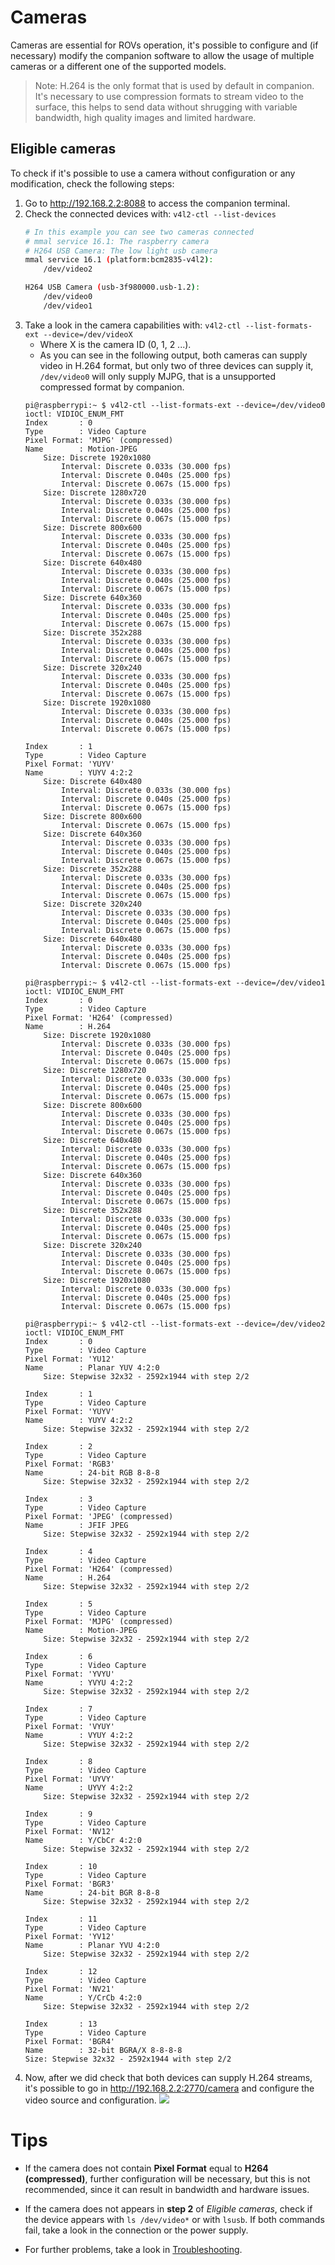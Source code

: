# Cameras

Cameras are essential for ROVs operation, it's possible to configure and (if necessary) modify the companion software to
allow the usage of multiple cameras or a different one of the supported models.

> Note: H.264 is the only format that is used by default in companion. It's necessary to use compression formats to
> stream video to the surface, this helps to send data without shrugging with variable bandwidth, high quality images
> and limited hardware.

## Eligible cameras

To check if it's possible to use a camera without configuration or any modification, check the following steps:

1. Go to http://192.168.2.2:8088 to access the companion terminal.
2. Check the connected devices with: `v4l2-ctl --list-devices`
    ``` sh
    # In this example you can see two cameras connected
    # mmal service 16.1: The raspberry camera
    # H264 USB Camera: The low light usb camera
    mmal service 16.1 (platform:bcm2835-v4l2):
        /dev/video2

    H264 USB Camera (usb-3f980000.usb-1.2):
        /dev/video0
        /dev/video1
    ```
3. Take a look in the camera capabilities with: `v4l2-ctl --list-formats-ext --device=/dev/videoX`
    - Where X is the camera ID (0, 1, 2 ...).
    - As you can see in the following output, both cameras can supply video in H.264 format, but only two of three
    devices can supply it, `/dev/video0` will only supply MJPG, that is a unsupported compressed format by companion.
    ```
    pi@raspberrypi:~ $ v4l2-ctl --list-formats-ext --device=/dev/video0
    ioctl: VIDIOC_ENUM_FMT
	Index       : 0
	Type        : Video Capture
	Pixel Format: 'MJPG' (compressed)
	Name        : Motion-JPEG
		Size: Discrete 1920x1080
			Interval: Discrete 0.033s (30.000 fps)
			Interval: Discrete 0.040s (25.000 fps)
			Interval: Discrete 0.067s (15.000 fps)
		Size: Discrete 1280x720
			Interval: Discrete 0.033s (30.000 fps)
			Interval: Discrete 0.040s (25.000 fps)
			Interval: Discrete 0.067s (15.000 fps)
		Size: Discrete 800x600
			Interval: Discrete 0.033s (30.000 fps)
			Interval: Discrete 0.040s (25.000 fps)
			Interval: Discrete 0.067s (15.000 fps)
		Size: Discrete 640x480
			Interval: Discrete 0.033s (30.000 fps)
			Interval: Discrete 0.040s (25.000 fps)
			Interval: Discrete 0.067s (15.000 fps)
		Size: Discrete 640x360
			Interval: Discrete 0.033s (30.000 fps)
			Interval: Discrete 0.040s (25.000 fps)
			Interval: Discrete 0.067s (15.000 fps)
		Size: Discrete 352x288
			Interval: Discrete 0.033s (30.000 fps)
			Interval: Discrete 0.040s (25.000 fps)
			Interval: Discrete 0.067s (15.000 fps)
		Size: Discrete 320x240
			Interval: Discrete 0.033s (30.000 fps)
			Interval: Discrete 0.040s (25.000 fps)
			Interval: Discrete 0.067s (15.000 fps)
		Size: Discrete 1920x1080
			Interval: Discrete 0.033s (30.000 fps)
			Interval: Discrete 0.040s (25.000 fps)
			Interval: Discrete 0.067s (15.000 fps)

	Index       : 1
	Type        : Video Capture
	Pixel Format: 'YUYV'
	Name        : YUYV 4:2:2
		Size: Discrete 640x480
			Interval: Discrete 0.033s (30.000 fps)
			Interval: Discrete 0.040s (25.000 fps)
			Interval: Discrete 0.067s (15.000 fps)
		Size: Discrete 800x600
			Interval: Discrete 0.067s (15.000 fps)
		Size: Discrete 640x360
			Interval: Discrete 0.033s (30.000 fps)
			Interval: Discrete 0.040s (25.000 fps)
			Interval: Discrete 0.067s (15.000 fps)
		Size: Discrete 352x288
			Interval: Discrete 0.033s (30.000 fps)
			Interval: Discrete 0.040s (25.000 fps)
			Interval: Discrete 0.067s (15.000 fps)
		Size: Discrete 320x240
			Interval: Discrete 0.033s (30.000 fps)
			Interval: Discrete 0.040s (25.000 fps)
			Interval: Discrete 0.067s (15.000 fps)
		Size: Discrete 640x480
			Interval: Discrete 0.033s (30.000 fps)
			Interval: Discrete 0.040s (25.000 fps)
			Interval: Discrete 0.067s (15.000 fps)

    pi@raspberrypi:~ $ v4l2-ctl --list-formats-ext --device=/dev/video1
    ioctl: VIDIOC_ENUM_FMT
	Index       : 0
	Type        : Video Capture
	Pixel Format: 'H264' (compressed)
	Name        : H.264
		Size: Discrete 1920x1080
			Interval: Discrete 0.033s (30.000 fps)
			Interval: Discrete 0.040s (25.000 fps)
			Interval: Discrete 0.067s (15.000 fps)
		Size: Discrete 1280x720
			Interval: Discrete 0.033s (30.000 fps)
			Interval: Discrete 0.040s (25.000 fps)
			Interval: Discrete 0.067s (15.000 fps)
		Size: Discrete 800x600
			Interval: Discrete 0.033s (30.000 fps)
			Interval: Discrete 0.040s (25.000 fps)
			Interval: Discrete 0.067s (15.000 fps)
		Size: Discrete 640x480
			Interval: Discrete 0.033s (30.000 fps)
			Interval: Discrete 0.040s (25.000 fps)
			Interval: Discrete 0.067s (15.000 fps)
		Size: Discrete 640x360
			Interval: Discrete 0.033s (30.000 fps)
			Interval: Discrete 0.040s (25.000 fps)
			Interval: Discrete 0.067s (15.000 fps)
		Size: Discrete 352x288
			Interval: Discrete 0.033s (30.000 fps)
			Interval: Discrete 0.040s (25.000 fps)
			Interval: Discrete 0.067s (15.000 fps)
		Size: Discrete 320x240
			Interval: Discrete 0.033s (30.000 fps)
			Interval: Discrete 0.040s (25.000 fps)
			Interval: Discrete 0.067s (15.000 fps)
		Size: Discrete 1920x1080
			Interval: Discrete 0.033s (30.000 fps)
			Interval: Discrete 0.040s (25.000 fps)
			Interval: Discrete 0.067s (15.000 fps)

    pi@raspberrypi:~ $ v4l2-ctl --list-formats-ext --device=/dev/video2
    ioctl: VIDIOC_ENUM_FMT
	Index       : 0
	Type        : Video Capture
	Pixel Format: 'YU12'
	Name        : Planar YUV 4:2:0
		Size: Stepwise 32x32 - 2592x1944 with step 2/2

	Index       : 1
	Type        : Video Capture
	Pixel Format: 'YUYV'
	Name        : YUYV 4:2:2
		Size: Stepwise 32x32 - 2592x1944 with step 2/2

	Index       : 2
	Type        : Video Capture
	Pixel Format: 'RGB3'
	Name        : 24-bit RGB 8-8-8
		Size: Stepwise 32x32 - 2592x1944 with step 2/2

	Index       : 3
	Type        : Video Capture
	Pixel Format: 'JPEG' (compressed)
	Name        : JFIF JPEG
		Size: Stepwise 32x32 - 2592x1944 with step 2/2

	Index       : 4
	Type        : Video Capture
	Pixel Format: 'H264' (compressed)
	Name        : H.264
		Size: Stepwise 32x32 - 2592x1944 with step 2/2

	Index       : 5
	Type        : Video Capture
	Pixel Format: 'MJPG' (compressed)
	Name        : Motion-JPEG
		Size: Stepwise 32x32 - 2592x1944 with step 2/2

	Index       : 6
	Type        : Video Capture
	Pixel Format: 'YVYU'
	Name        : YVYU 4:2:2
		Size: Stepwise 32x32 - 2592x1944 with step 2/2

	Index       : 7
	Type        : Video Capture
	Pixel Format: 'VYUY'
	Name        : VYUY 4:2:2
		Size: Stepwise 32x32 - 2592x1944 with step 2/2

	Index       : 8
	Type        : Video Capture
	Pixel Format: 'UYVY'
	Name        : UYVY 4:2:2
		Size: Stepwise 32x32 - 2592x1944 with step 2/2

	Index       : 9
	Type        : Video Capture
	Pixel Format: 'NV12'
	Name        : Y/CbCr 4:2:0
		Size: Stepwise 32x32 - 2592x1944 with step 2/2

	Index       : 10
	Type        : Video Capture
	Pixel Format: 'BGR3'
	Name        : 24-bit BGR 8-8-8
		Size: Stepwise 32x32 - 2592x1944 with step 2/2

	Index       : 11
	Type        : Video Capture
	Pixel Format: 'YV12'
	Name        : Planar YVU 4:2:0
		Size: Stepwise 32x32 - 2592x1944 with step 2/2

	Index       : 12
	Type        : Video Capture
	Pixel Format: 'NV21'
	Name        : Y/CrCb 4:2:0
		Size: Stepwise 32x32 - 2592x1944 with step 2/2

	Index       : 13
	Type        : Video Capture
	Pixel Format: 'BGR4'
	Name        : 32-bit BGRA/X 8-8-8-8
    Size: Stepwise 32x32 - 2592x1944 with step 2/2
    ```
4. Now, after we did check that both devices can supply H.264 streams, it's possible to go in
    http://192.168.2.2:2770/camera and configure the video source and configuration.
    ![](/images/companion/developers-camera.png)


# Tips
 - If the camera does not contain **Pixel Format** equal to **H264 (compressed)**, further configuration will be necessary,
but this is not recommended, since it can result in bandwidth and hardware issues.

 - If the camera does not appears in **step 2** of *Eligible cameras*, check if the device appears with
`ls /dev/video*` or with `lsusb`. If both commands fail, take a look in the connection or the power supply.

 - For further problems, take a look in [Troubleshooting](troubleshooting/troubleshooting.md).
